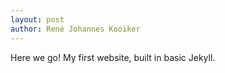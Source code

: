 ```yaml
---
layout: post
author: René Johannes Kooiker
---
```


Here we go! My first website, built in basic Jekyll.